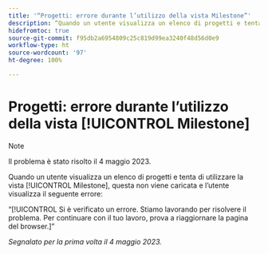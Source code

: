 ```yaml
---
title: '“Progetti: errore durante l’utilizzo della vista Milestone”'
description: “Quando un utente visualizza un elenco di progetti e tenta di utilizzare la vista Milestone, questa non viene caricata e l’utente visualizza un errore.”
hidefromtoc: true
source-git-commit: f95db2a6954809c25c819d99ea3240f48d56d0e9
workflow-type: ht
source-wordcount: '97'
ht-degree: 100%

---
```



# Progetti: errore durante l’utilizzo della vista [!UICONTROL Milestone]

>[!NOTE]
>
>Il problema è stato risolto il 4 maggio 2023.

Quando un utente visualizza un elenco di progetti e tenta di utilizzare la vista [!UICONTROL Milestone], questa non viene caricata e l’utente visualizza il seguente errore:

“[!UICONTROL Si è verificato un errore. Stiamo lavorando per risolvere il problema. Per continuare con il tuo lavoro, prova a riaggiornare la pagina del browser.]”

_Segnalato per la prima volta il 4 maggio 2023._

